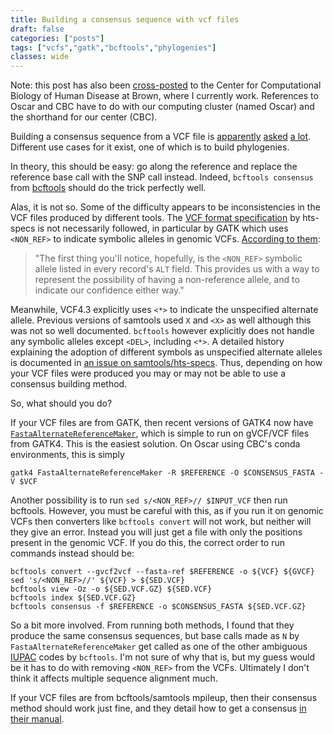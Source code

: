 ```yaml
---
title: Building a consensus sequence with vcf files
draft: false
categories: ["posts"]
tags: ["vcfs","gatk","bcftools","phylogenies"]
classes: wide
---
```


Note: this post has also been [cross-posted](https://cbc.brown.edu/blog/consensus-vcf/) to the Center for Computational Biology of Human Disease at Brown, where I currently work. References to Oscar and CBC have to do with our computing cluster (named Oscar) and the shorthand for our center (CBC).

Building a consensus sequence from a VCF file is [apparently](https://www.biostars.org/p/65885/) [asked](https://www.biostars.org/p/65885/) [a lot](https://www.biostars.org/p/134834/). Different use cases for it exist, one of which is to build phylogenies.

In theory, this should be easy: go along the reference and replace the reference base call with the SNP call instead. Indeed, `bcftools consensus` from [bcftools](https://samtools.github.io/bcftools/bcftools.html) should do the trick perfectly well.

Alas, it is not so. Some of the difficulty appears to be inconsistencies in the VCF files produced by different tools. The [VCF format specification](http://samtools.github.io/hts-specs/) by hts-specs is not necessarily followed, in particular by GATK which uses `<NON_REF>` to indicate symbolic alleles in genomic VCFs. [According to them](https://www.broadinstitute.org/gatk/guide/article?id=4017):

> "The first thing you'll notice, hopefully, is the `<NON_REF>` symbolic allele listed in every record's `ALT` field. This provides us with a way to represent the possibility of having a non-reference allele, and to indicate our confidence either way."

Meanwhile, VCF4.3 explicitly uses `<*>` to indicate the unspecified alternate allele. Previous versions of samtools used `X` and `<X>` as well although this was not so well documented. `bcftools` however explicitly does not handle any symbolic alleles except `<DEL>`, including `<*>`. A detailed history explaining the adoption of different symbols as unspecified alternate alleles is documented in [an issue on samtools/hts-specs](https://github.com/samtools/hts-specs/issues/352). Thus, depending on how your VCF files were produced you may or may not be able to use a consensus building method.

So, what should you do?

If your VCF files are from GATK, then recent versions of GATK4 now have [`FastaAlternateReferenceMaker`](https://software.broadinstitute.org/gatk/documentation/tooldocs/3.8-0/org_broadinstitute_gatk_tools_walkers_fasta_FastaAlternateReferenceMaker.php), which is simple to run on gVCF/VCF files from GATK4. This is the easiest solution. On Oscar using CBC's conda environments, this is simply
```
gatk4 FastaAlternateReferenceMaker -R $REFERENCE -O $CONSENSUS_FASTA -V $VCF
```

Another possibility is to run `sed s/<NON_REF>// $INPUT_VCF` then run bcftools. However, you must be careful with this, as if you run it on genomic VCFs then converters like `bcftools convert` will not work, but neither will they give an error. Instead you will just get a file with only the positions present in the genomic VCF. If you do this, the correct order to run commands instead should be:

```
bcftools convert --gvcf2vcf --fasta-ref $REFERENCE -o ${VCF} ${GVCF}
sed 's/<NON_REF>//' ${VCF} > ${SED.VCF}
bcftools view -Oz -o ${SED.VCF.GZ} ${SED.VCF}
bcftools index ${SED.VCF.GZ}
bcftools consensus -f $REFERENCE -o $CONSENSUS_FASTA ${SED.VCF.GZ}
```

So a bit more involved. From running both methods, I found that they produce the same consensus sequences, but base calls made as `N` by `FastaAlternateReferenceMaker` get called as one of the other ambiguous [IUPAC](https://www.bioinformatics.org/sms/iupac.html) codes by `bcftools`. I'm not sure of why that is, but my guess would be it has to do with removing `<NON_REF>` from the VCFs. Ultimately I don't think it affects multiple sequence alignment much.

If your VCF files are from bcftools/samtools mpileup, then their consensus method should work just fine, and they detail how to get a consensus [in their manual](https://samtools.github.io/bcftools/howtos/consensus-sequence.html).